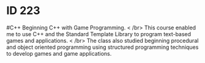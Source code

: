 # ID 223
#C++
Beginning C++ with Game Programming. < /br>
This course enabled me to use C++ and the Standard Template Library to program text-based games and applications. < /br>
The class also studied beginning procedural and object oriented programming using structured programming techniques to develop games and game applications.
